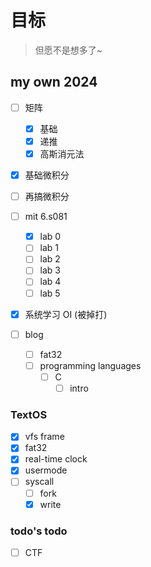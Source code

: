 # 目标

> 但愿不是想多了~

## my own 2024

- [ ] 矩阵
    - [x] 基础
    - [x] 递推
    - [x] 高斯消元法
- [x] 基础微积分
- [ ] 再搞微积分

- [ ] mit 6.s081
    - [x] lab 0
    - [ ] lab 1
    - [ ] lab 2
    - [ ] lab 3
    - [ ] lab 4
    - [ ] lab 5

- [x] 系统学习 OI (被掉打)

- [ ] blog
  - [ ] fat32
  - [ ] programming languages
    - [ ] C
      - [ ] intro

### TextOS

- [x] vfs frame
- [x] fat32
- [x] real-time clock
- [x] usermode
- [ ] syscall
  - [ ] fork
  - [x] write

### todo's todo

- [ ] CTF

